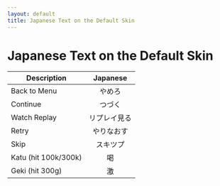 ```yaml
---
layout: default
title: Japanese Text on the Default Skin
---
```


# Japanese Text on the Default Skin

| Description          | Japanese |
|----------------------|:--------:|
| Back to Menu         | やめろ |
| Continue             | つづく |
| Watch Replay         | リプレイ見る |
| Retry                | やりなおす |
| Skip                 | スキツプ |
| Katu (hit 100k/300k) | 喝 |
| Geki (hit 300g)      | 激 |